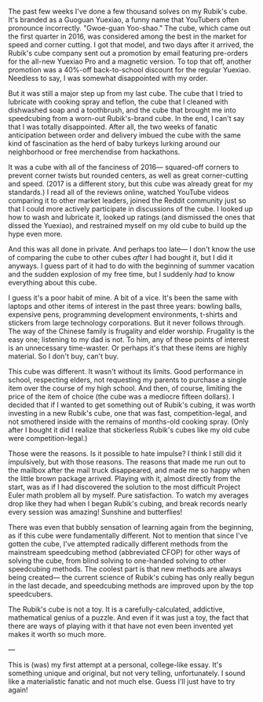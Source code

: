 The past few weeks I've done a few thousand solves on my Rubik's cube. It's branded as a Guoguan Yuexiao, a funny name that YouTubers often pronounce incorrectly. "Gwoe-guan Yoo-shao." The cube, which came out the first quarter in 2016, was considered among the best in the market for speed and corner cutting. I got that model, and two days after it arrived, the Rubik's cube company sent out a promotion by email featuring pre-orders for the all-new Yuexiao Pro and a magnetic version. To top that off, another promotion was a 40%-off back-to-school discount for the regular Yuexiao. Needless to say, I was somewhat disappointed with my order.

But it was still a major step up from my last cube. The cube that I tried to lubricate with cooking spray and teflon, the cube that I cleaned with dishwashed soap and a toothbrush, and the cube that brought me into speedcubing from a worn-out Rubik's-brand cube. In the end, I can't say that I was totally disappointed. After all, the two weeks of fanatic anticipation between order and delivery imbued the cube with the same kind of fascination as the herd of baby turkeys lurking around our neighborhood or free merchendise from hackathons.

It was a cube with all of the fanciness of 2016&mdash; squared-off corners to prevent corner twists but rounded centers, as well as great corner-cutting and speed. (2017 is a different story, but this cube was already great for my standards.) I read all of the reviews online, watched YouTube videos comparing it to other market leaders, joined the Reddit community just so that I could more actively participate in discussions of the cube. I looked up how to wash and lubricate it, looked up ratings (and dismissed the ones that dissed the Yuexiao), and restrained myself on my old cube to build up the hype even more.

And this was all done in private. And perhaps too late&mdash; I don't know the use of comparing the cube to other cubes *after* I had bought it, but I did it anyways. I guess part of it had to do with the beginning of summer vacation and the sudden explosion of my free time, but I suddenly *had* to know everything about this cube.

I guess it's a poor habit of mine. A bit of a vice. It's been the same with laptops and other items of interest in the past three years: bowling balls, expensive pens, programming development environments, t-shirts and stickers from large technology corporations. But it never follows through. The way of the Chinese family is frugality and elder worship. Frugality is the easy one; listening to my dad is not. To him, any of these points of interest is an unnecessary time-waster. Or perhaps it's that these items are highly material. So I don't buy, can't buy.

This cube was different. It wasn't without its limits. Good performance in school, respecting elders, not requesting my parents to purchase a single item over the course of my high school. And then, of course, limiting the price of the item of choice (the cube was a mediocre fifteen dollars). I decided that if I wanted to get something out of Rubik's cubing, it was worth investing in a new Rubik's cube, one that was fast, competition-legal, and not smothered inside with the remains of months-old cooking spray. (Only after I bought it did I realize that stickerless Rubik's cubes like my old cube were competition-legal.)

Those were the reasons. Is it possible to hate impulse? I think I still did it impulsively, but with those reasons. The reasons that made me run out to the mailbox after the mail truck disappeared, and made me so happy when the little brown package arrived. Playing with it, almost directly from the start, was as if I had discovered the solution to the most difficult Project Euler math problem all by myself. Pure satisfaction. To watch my averages drop like they had when I began Rubik's cubing, and break records nearly every session was amazing! Sunshine and butterflies!

There was even that bubbly sensation of learning again from the beginning, as if this cube were fundamentally different. Not to mention that since I've gotten the cube, I've attempted radically different methods from the mainstream speedcubing method (abbreviated CFOP) for other ways of solving the cube, from blind solving to one-handed solving to other speedcubing methods. The coolest part is that new methods are always being created&mdash; the current science of Rubik's cubing has only really begun in the last decade, and speedcubing methods are improved upon by the top speedcubers.

The Rubik's cube is not a toy. It is a carefully-calculated, addictive, mathematical genius of a puzzle. And even if it was just a toy, the fact that there are ways of playing with it that have not even been invented yet makes it worth so much more.

&mdash;

This is (was) my first attempt at a personal, college-like essay. It's something unique and original, but not very telling, unfortunately. I sound like a materialistic fanatic and not much else. Guess I'll just have to try again!